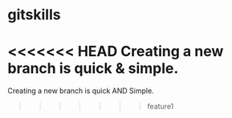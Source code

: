 # gitskills
<<<<<<< HEAD
Creating a new branch is quick & simple.
=======
Creating a new branch is quick AND Simple.
>>>>>>> feature1
